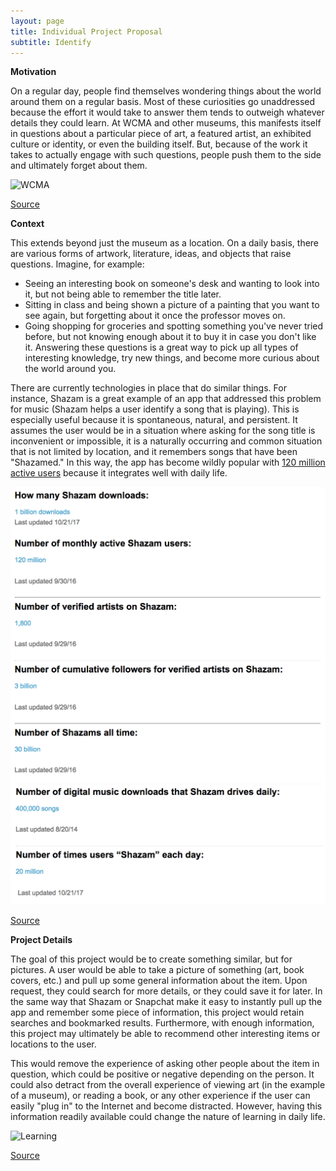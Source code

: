 ```yaml
---
layout: page
title: Individual Project Proposal
subtitle: Identify
---
```

**Motivation**

On a regular day, people find themselves wondering things about the world around them on a regular basis. Most of these curiosities go unaddressed because the effort it would take to answer them tends to outweigh whatever details they could learn. At WCMA and other museums, this manifests itself in questions about a particular piece of art, a featured artist, an exhibited culture or identity, or even the building itself.
But, because of the work it takes to actually engage with such questions, people push them to the side and ultimately forget about them.

![WCMA](https://wcma.williams.edu/files/2017/05/WCMA-Mar.-2017-Lex-and-Love-Meleko-Mokgosi-034-lpr-1.jpg)

[Source](https://wcma.williams.edu/news-item/lex-and-love-meleko-mokgosi/)

**Context**

This extends beyond just the museum as a location. On a daily basis, there are various forms of artwork, literature, ideas, and objects that raise questions. Imagine, for example:
- Seeing an interesting book on someone's desk and wanting to look into it, but not being able to remember the title later.
- Sitting in class and being shown a picture of a painting that you want to see again, but forgetting about it once the professor moves on.
- Going shopping for groceries and spotting something you've never tried before, but not knowing enough about it to buy it in case you don't like it.
Answering these questions is a great way to pick up all types of interesting knowledge, try new things, and become more curious about the world around you.

There are currently technologies in place that do similar things. For instance, Shazam is a great example of an app that addressed this problem for music (Shazam helps a user identify a song that is playing). This is especially useful because it is spontaneous, natural, and persistent. It assumes the user would be in a situation where asking for the song title is inconvenient or impossible, it is a naturally occurring and common situation that is not limited by location, and it remembers songs that have been "Shazamed." In this way, the app has become wildly popular with [120 million active users](https://expandedramblings.com/index.php/shazam-statistics/) because it integrates well with daily life.

![Shazam](./shazam/shazam1.png)
![Shazam2](./shazam/shazam2.png)

[Source](https://expandedramblings.com/index.php/shazam-statistics/)

**Project Details**

The goal of this project would be to create something similar, but for pictures. A user would be able to take a picture of something (art, book covers, etc.) and pull up some general information about the item. Upon request, they could search for more details, or they could save it for later. In the same way that Shazam or Snapchat make it easy to instantly pull up the app and remember some piece of information, this project would retain searches and bookmarked results. Furthermore, with enough information, this project may ultimately be able to recommend other interesting items or locations to the user.

This would remove the experience of asking other people about the item in question, which could be positive or negative depending on the person. It could also detract from the overall experience of viewing art (in the example of a museum), or reading a book, or any other experience if the user can easily "plug in" to the Internet and become distracted. However, having this information readily available could change the nature of learning in daily life.

![Learning](https://www.nmbu.no/sites/default/files/styles/bildebanner_med_tekst/public/bannerbilde_cropped.png?itok=RU3IS6Zv)

[Source](https://www.nmbu.no/en/employees/learning-center)
